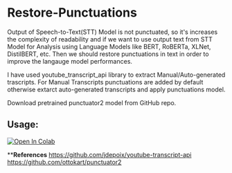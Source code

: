 # Restore-Punctuations

Output of Speech-to-Text(STT) Model is not punctuated, so it's increases the complexity of readability and if we want to use output text from STT Model for Analysis using Language Models like BERT, RoBERTa, XLNet, DistilBERT, etc. Then we should restore punctuations in text in order to improve the langauge model performances.

I have used youtube_transcript_api library to extract Manual/Auto-generated trascripts. For Manual Transcripts punctuations are added by default otherwise extarct auto-generated transcripts and apply punctuations model.

Download pretrained punctuator2 model from GitHub repo.


## Usage:

<a href="https://colab.research.google.com/github/SynapticDreams/Restore-Punctuations-Youtube/blob/main/transcripts_punctuator2.ipynb" target="_blank"><img src="https://colab.research.google.com/assets/colab-badge.svg" alt="Open In Colab"/></a>

****References**
https://github.com/jdepoix/youtube-transcript-api
https://github.com/ottokart/punctuator2

